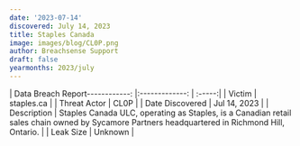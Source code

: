 ```yaml
---
date: '2023-07-14'
discovered: July 14, 2023
title: Staples Canada
image: images/blog/CL0P.png
author: Breachsense Support
draft: false
yearmonths: 2023/july
---
```


| Data Breach Report------------:     |:-------------:    | :-----:|
| Victim      | staples.ca      | 
| Threat Actor      | CL0P      | 
| Date Discovered      | Jul 14, 2023      | 
| Description      | Staples Canada ULC, operating as Staples, is a Canadian retail sales chain owned by Sycamore Partners headquartered in Richmond Hill, Ontario.      | 
| Leak Size      | Unknown      | 

